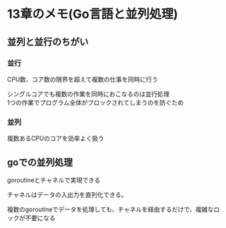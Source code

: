 # 13章のメモ(Go言語と並列処理)

## 並列と並行のちがい

### 並行

CPU数、コア数の限界を超えて複数の仕事を同時に行う

シングルコアでも複数の作業を同時におこなるのは並行処理  
1つの作業でプログラム全体がブロックされてしまうのを防ぐため

### 並列

複数あるCPUのコアを効率よく扱う

## goでの並列処理

goroutineとチャネルで実現できる

チャネルはデータの入出力を直列化できる。

複数のgoroutineでデータを処理しても、チャネルを経由するだけで、複雑なロックが不要になる